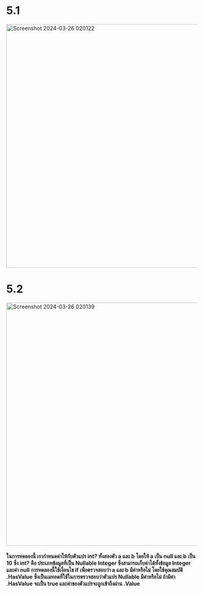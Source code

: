 # 5.1
<img width="640" alt="Screenshot 2024-03-26 020122" src="https://github.com/anndyyzzz/03376836-OOP-2566-Lab-04/assets/144866059/f5525116-3e1b-43d0-9d57-59f4e72e74e9">

# 5.2
<img width="639" alt="Screenshot 2024-03-26 020139" src="https://github.com/anndyyzzz/03376836-OOP-2566-Lab-04/assets/144866059/ae7b1318-63ea-432f-b9e4-ef7d256f3c28">

#### ในการทดลองนี้ เรากำหนดค่าให้กับตัวแปร int? ทั้งสองตัว a และ b โดยให้ a เป็น null และ b เป็น 10 ซึ่ง int? คือ ประเภทข้อมูลที่เป็น Nullable Integer ซึ่งสามารถเก็บค่าได้ทั้งข้อมูล Integer และค่า null การทดลองนี้ใช้เงื่อนไข if เพื่อตรวจสอบว่า a และ b มีค่าหรือไม่ โดยใช้คุณสมบัติ .HasValue ซึ่งเป็นเมทอดที่ใช้ในการตรวจสอบว่าตัวแปร Nullable มีค่าหรือไม่ ถ้ามีค่า .HasValue จะเป็น true และค่าของตัวแปรจะถูกเข้าถึงผ่าน .Value

